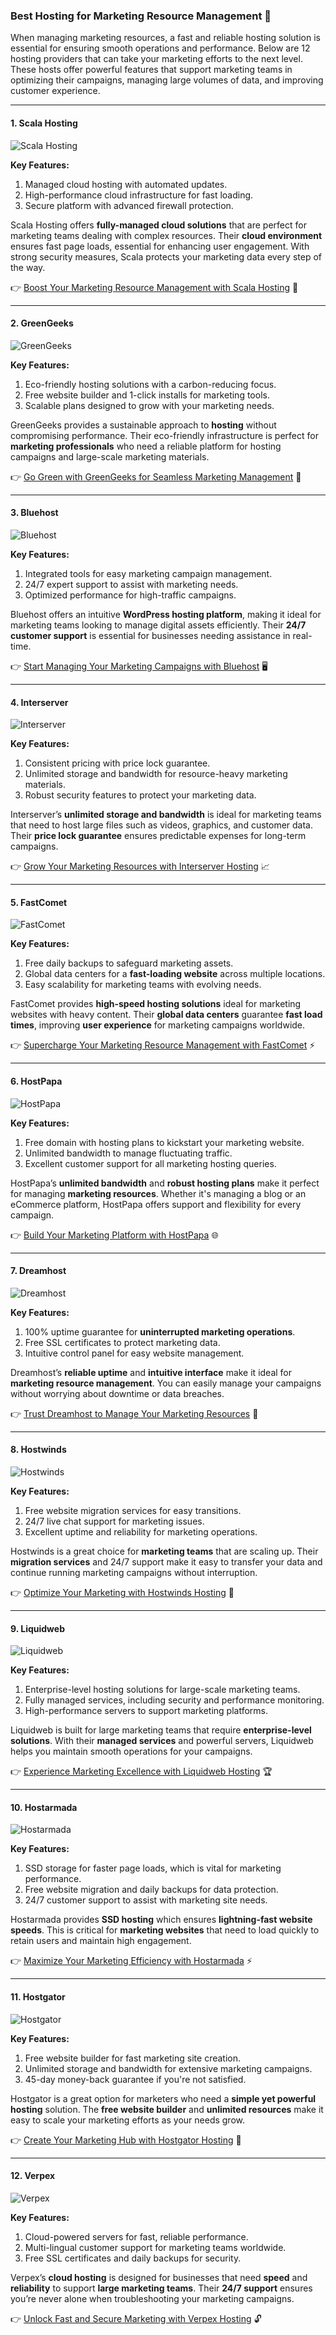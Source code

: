 ### Best Hosting for Marketing Resource Management 🌟

When managing marketing resources, a fast and reliable hosting solution is essential for ensuring smooth operations and performance. Below are 12 hosting providers that can take your marketing efforts to the next level. These hosts offer powerful features that support marketing teams in optimizing their campaigns, managing large volumes of data, and improving customer experience.

---

#### 1. Scala Hosting 
![Scala Hosting](https://i.imgur.com/uJ5JIK3.png "Scala Web Hosting")

**Key Features:**
1. Managed cloud hosting with automated updates.
2. High-performance cloud infrastructure for fast loading.
3. Secure platform with advanced firewall protection.

Scala Hosting offers **fully-managed cloud solutions** that are perfect for marketing teams dealing with complex resources. Their **cloud environment** ensures fast page loads, essential for enhancing user engagement. With strong security measures, Scala protects your marketing data every step of the way.

👉 [Boost Your Marketing Resource Management with Scala Hosting](https://snipitx.com/scala-jy) 🚀

---

#### 2. GreenGeeks
![GreenGeeks](https://i.imgur.com/eEwuntu.jpg "GreenGeeks Hosting")

**Key Features:**
1. Eco-friendly hosting solutions with a carbon-reducing focus.
2. Free website builder and 1-click installs for marketing tools.
3. Scalable plans designed to grow with your marketing needs.

GreenGeeks provides a sustainable approach to **hosting** without compromising performance. Their eco-friendly infrastructure is perfect for **marketing professionals** who need a reliable platform for hosting campaigns and large-scale marketing materials.

👉 [Go Green with GreenGeeks for Seamless Marketing Management](https://snipitx.com/greengeeks-jy) 🌱

---

#### 3. Bluehost
![Bluehost](https://i.imgur.com/PasFF9E.jpeg "Bluehost Hosting")

**Key Features:**
1. Integrated tools for easy marketing campaign management.
2. 24/7 expert support to assist with marketing needs.
3. Optimized performance for high-traffic campaigns.

Bluehost offers an intuitive **WordPress hosting platform**, making it ideal for marketing teams looking to manage digital assets efficiently. Their **24/7 customer support** is essential for businesses needing assistance in real-time.

👉 [Start Managing Your Marketing Campaigns with Bluehost](https://snipitx.com/bluehost-jy) 🖥️

---

#### 4. Interserver
![Interserver](https://i.imgur.com/OM5dOEW.jpeg "Interserver Hosting")

**Key Features:**
1. Consistent pricing with price lock guarantee.
2. Unlimited storage and bandwidth for resource-heavy marketing materials.
3. Robust security features to protect your marketing data.

Interserver’s **unlimited storage and bandwidth** is ideal for marketing teams that need to host large files such as videos, graphics, and customer data. Their **price lock guarantee** ensures predictable expenses for long-term campaigns.

👉 [Grow Your Marketing Resources with Interserver Hosting](https://snipitx.com/interserver-jy) 📈

---

#### 5. FastComet
![FastComet](https://i.imgur.com/7qgXuWp.png "FastComet Hosting")

**Key Features:**
1. Free daily backups to safeguard marketing assets.
2. Global data centers for a **fast-loading website** across multiple locations.
3. Easy scalability for marketing teams with evolving needs.

FastComet provides **high-speed hosting solutions** ideal for marketing websites with heavy content. Their **global data centers** guarantee **fast load times**, improving **user experience** for marketing campaigns worldwide.

👉 [Supercharge Your Marketing Resource Management with FastComet](https://snipitx.com/fastcomet-jy) ⚡

---

#### 6. HostPapa
![HostPapa](https://i.imgur.com/ouDTkvl.jpeg "HostPapa Hosting")

**Key Features:**
1. Free domain with hosting plans to kickstart your marketing website.
2. Unlimited bandwidth to manage fluctuating traffic.
3. Excellent customer support for all marketing hosting queries.

HostPapa’s **unlimited bandwidth** and **robust hosting plans** make it perfect for managing **marketing resources**. Whether it's managing a blog or an eCommerce platform, HostPapa offers support and flexibility for every campaign.

👉 [Build Your Marketing Platform with HostPapa](https://snipitx.com/hostpapa-jy) 🌐

---

#### 7. Dreamhost
![Dreamhost](https://i.imgur.com/rXIg8ip.jpeg "Dreamhost Hosting")

**Key Features:**
1. 100% uptime guarantee for **uninterrupted marketing operations**.
2. Free SSL certificates to protect marketing data.
3. Intuitive control panel for easy website management.

Dreamhost’s **reliable uptime** and **intuitive interface** make it ideal for **marketing resource management**. You can easily manage your campaigns without worrying about downtime or data breaches.

👉 [Trust Dreamhost to Manage Your Marketing Resources](https://snipitx.com/dreamhost-jy) 🔐

---

#### 8. Hostwinds
![Hostwinds](https://i.imgur.com/53aSNXx.jpeg "Hostwinds Hosting")

**Key Features:**
1. Free website migration services for easy transitions.
2. 24/7 live chat support for marketing issues.
3. Excellent uptime and reliability for marketing operations.

Hostwinds is a great choice for **marketing teams** that are scaling up. Their **migration services** and 24/7 support make it easy to transfer your data and continue running marketing campaigns without interruption.

👉 [Optimize Your Marketing with Hostwinds Hosting](https://snipitx.com/hostwinds-jy) 🔄

---

#### 9. Liquidweb
![Liquidweb](https://i.imgur.com/4IvT9SC.jpeg "Liquidweb Hosting")

**Key Features:**
1. Enterprise-level hosting solutions for large-scale marketing teams.
2. Fully managed services, including security and performance monitoring.
3. High-performance servers to support marketing platforms.

Liquidweb is built for large marketing teams that require **enterprise-level solutions**. With their **managed services** and powerful servers, Liquidweb helps you maintain smooth operations for your campaigns.

👉 [Experience Marketing Excellence with Liquidweb Hosting](https://snipitx.com/liquidweb-jy) 🏆

---

#### 10. Hostarmada
![Hostarmada](https://i.imgur.com/KFbdf3o.jpeg "Hostarmada Hosting")

**Key Features:**
1. SSD storage for faster page loads, which is vital for marketing performance.
2. Free website migration and daily backups for data protection.
3. 24/7 customer support to assist with marketing site needs.

Hostarmada provides **SSD hosting** which ensures **lightning-fast website speeds**. This is critical for **marketing websites** that need to load quickly to retain users and maintain high engagement.

👉 [Maximize Your Marketing Efficiency with Hostarmada](https://snipitx.com/hostarmada-jy) ⚡

---

#### 11. Hostgator
![Hostgator](https://i.imgur.com/BcVkH57.jpeg "Hostgator Hosting")

**Key Features:**
1. Free website builder for fast marketing site creation.
2. Unlimited storage and bandwidth for extensive marketing campaigns.
3. 45-day money-back guarantee if you're not satisfied.

Hostgator is a great option for marketers who need a **simple yet powerful hosting** solution. The **free website builder** and **unlimited resources** make it easy to scale your marketing efforts as your needs grow.

👉 [Create Your Marketing Hub with Hostgator Hosting](https://snipitx.com/hostgator-jy) 🚀

---

#### 12. Verpex
![Verpex](https://i.imgur.com/6x5LhiS.jpeg "Verpex Hosting")

**Key Features:**
1. Cloud-powered servers for fast, reliable performance.
2. Multi-lingual customer support for marketing teams worldwide.
3. Free SSL certificates and daily backups for security.

Verpex’s **cloud hosting** is designed for businesses that need **speed** and **reliability** to support **large marketing teams**. Their **24/7 support** ensures you’re never alone when troubleshooting your marketing campaigns.

👉 [Unlock Fast and Secure Marketing with Verpex Hosting](https://snipitx.com/verpex-jy) 🔓

